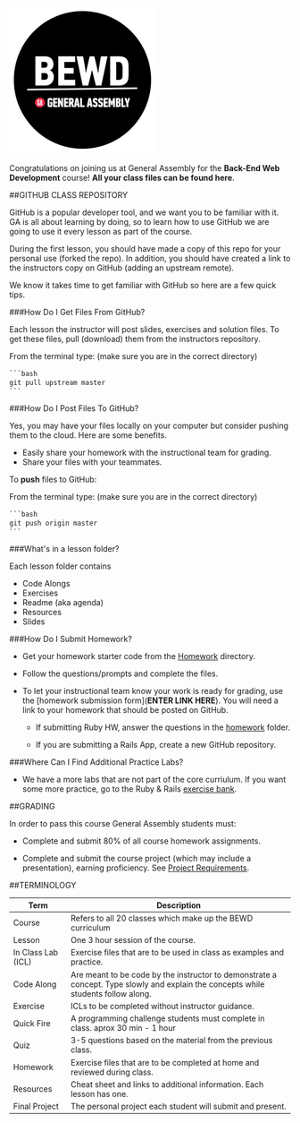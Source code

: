![BEWD_Logo](assets/BEWD_Logo.png)


Congratulations on joining us at General Assembly for the __Back-End Web Development__ course! **All your class files can be found here**.

##GITHUB CLASS REPOSITORY

GitHub is a popular developer tool, and we want you to be familiar with it. GA is all about learning by doing, so to learn how to use GitHub we are going to use it every lesson as part of the course.

During the first lesson, you should have made a copy of this repo for your personal use (forked the repo). In addition, you should have created a link to the instructors copy on GitHub (adding an upstream remote).

We know it takes time to get familiar with GitHub so here are a few quick tips.

###How Do I Get Files From GitHub?

Each lesson the instructor will post slides, exercises and solution files. To get these files, pull (download) them from the instructors repository. 

From the terminal type: 
(make sure you are in the correct directory)

	```bash
	git pull upstream master
	```
	
###How Do I Post Files To GitHub?

Yes, you may have your files locally on your computer but consider pushing them to the cloud. Here are some benefits. 

*	Easily share your homework with the instructional team for grading. 
*	Share your files with your teammates.

To __push__ files to GitHub:

From the terminal type:
(make sure you are in the correct directory)

	```bash
	git push origin master
	```
	
###What's in a lesson folder?

Each lesson folder contains

*	Code Alongs
*	Exercises
*	Readme (aka agenda)
*	Resources
*	Slides
		
###How Do I Submit Homework?

*	Get your homework starter code from the [Homework](Homework/) directory.

*	Follow the questions/prompts and complete the files.

*	To let your instructional team know your work is ready for grading, use the [homework submission form](__ENTER LINK HERE__). You will need a link to your homework that should be posted on GitHub. 

	*	If submitting Ruby HW, answer the questions in the [homework](Homework/) folder.
	
	*	If you are submitting a Rails App, create a new GitHub repository. 

###Where Can I Find Additional Practice Labs?

*	We have a more labs that are not part of the core curriulum. If you want some more practice, go to the Ruby & Rails [exercise bank](https://github.com/ga-students/Ruby_Rails_Exercise_Bank.git).


##GRADING

In order to pass this course General Assembly students must:

*	Complete and submit 80% of all course homework assignments. 

*	Complete and submit the course project (which may include a presentation), earning 	proficiency. See [Project Requirements](Final_Project/final_project_requirements.md). 


##TERMINOLOGY

|Term|Description|
|---|---|
|Course|Refers to all 20 classes which make up the BEWD curriculum|
|Lesson |One 3 hour session of the course. |
|In Class Lab (ICL)|Exercise files that are to be used in class as examples and practice.|
|Code Along| Are meant to be code by the instructor to demonstrate a concept. Type slowly and explain the concepts while students follow along.|
|Exercise |ICLs to be completed without instructor guidance.|
|Quick Fire| A programming challenge students must complete in class. aprox 30 min - 1 hour|
|Quiz|3-5 questions based on the material from the previous class.|
|Homework|Exercise files that are to be completed at home and reviewed during class.|
|Resources| Cheat sheet and links to additional information. Each lesson has one.|
|Final Project|The personal project each student will submit and present.|




	



